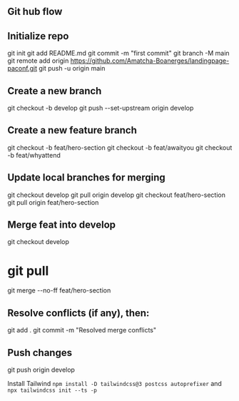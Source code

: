 
## Git hub flow

## Initialize repo
git init
git add README.md
git commit -m "first commit"
git branch -M main
git remote add origin https://github.com/Amatcha-Boanerges/landingpage-paconf.git
git push -u origin main

## Create a new branch
git checkout -b develop 
git push --set-upstream origin develop

## Create a new feature branch
git checkout -b feat/hero-section 
git checkout -b feat/awaityou
git checkout -b feat/whyattend


## Update local branches for merging
git checkout develop
git pull origin develop
git checkout feat/hero-section
git pull origin feat/hero-section

## Merge feat into develop
git checkout develop
# git pull
git merge --no-ff feat/hero-section

## Resolve conflicts (if any), then:
git add .
git commit -m "Resolved merge conflicts"

## Push changes
git push origin develop


Install Tailwind `npm install -D tailwindcss@3 postcss autoprefixer` and `npx tailwindcss init --ts -p`